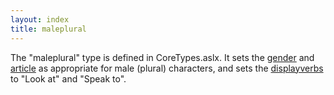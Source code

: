```yaml
---
layout: index
title: maleplural
---
```


The "maleplural" type is defined in CoreTypes.aslx. It sets the [gender](gender.html) and [article](article.html) as appropriate for male (plural) characters, and sets the [displayverbs](displayverbs.html) to "Look at" and "Speak to".
